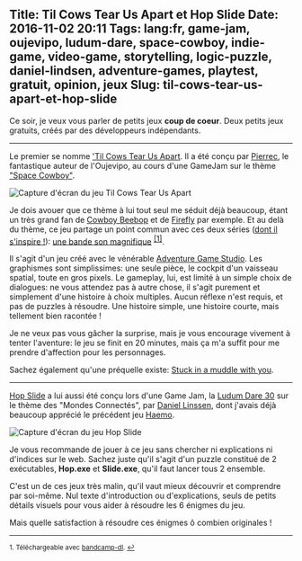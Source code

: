 Title: Til Cows Tear Us Apart et Hop Slide
Date: 2016-11-02 20:11
Tags: lang:fr, game-jam, oujevipo, ludum-dare, space-cowboy, indie-game, video-game, storytelling, logic-puzzle, daniel-lindsen, adventure-games, playtest, gratuit, opinion, jeux
Slug: til-cows-tear-us-apart-et-hop-slide
---
Ce soir, je veux vous parler de petits jeux **coup de coeur**.
Deux petits jeux gratuits, créés par des développeurs indépendants.

---

Le premier se nomme ['Til Cows Tear Us Apart](//pierrec.itch.io/til-the-cows-tear-us-apart).
Il a été conçu par [Pierrec](//oujevipo.fr/qui-suis-je/), le fantastique auteur de l'Oujevipo, au cours d'une GameJam sur le thème ["Space Cowboy"](//itch.io/jam/space-cowboy-jam).

![Capture d'écran du jeu Til Cows Tear Us Apart](images/2016/11/Screenshot-1.png)

Je dois avouer que ce thème à lui tout seul me séduit déjà beaucoup, étant un très grand fan de [Cowboy Beebop](//www.imdb.com/title/tt0213338/) et de [Firefly](//www.imdb.com/title/tt0303461/) par exemple.
Et au delà du thème, ce jeu partage un point commun avec ces deux séries ([dont il s'inspire !](http://oujevipo.fr/general/4406-til-cows-tear-us-apart-web/)): [une bande son magnifique](//tilcowstearusapart.bandcamp.com/album/til-cows-tear-us-apart-ost) <sup><a href="#fn1" id="ref1" style="font-size: small">[1]</a></sup>.

Il s'agit d'un jeu créé avec le vénérable [Adventure Game Studio](http://www.adventuregamestudio.co.uk).
Les graphismes sont simplissimes: une seule pièce, le cockpit d'un vaisseau spatial, toute en gros pixels.
Le gameplay, lui, est limité à un simple choix de dialogues: ne vous attendez pas à autre chose, il s'agit purement et simplement d'une histoire à choix multiples.
Aucun réflexe n'est requis, et pas de puzzles à résoudre.
Une histoire simple, une histoire courte, mais tellement bien racontée !

Je ne veux pas vous gâcher la surprise, mais je vous encourage vivement à tenter l'aventure:
le jeu se finit en 20 minutes, mais ça m'a suffit pour me prendre d'affection pour les personnages.

Sachez également qu'une préquelle existe: [Stuck in a muddle with you](//pierrec.itch.io/stuck-in-a-muddle-with-you).

---

[Hop Slide](//managore.itch.io/hopslide) a lui aussi été conçu lors d'une Game Jam, la [Ludum Dare 30](//ludumdare.com/compo/ludum-dare-30/) sur le thème des "Mondes Connectés", par [Daniel Linssen](//managore.itch.io/), dont j'avais déjà beaucoup apprécié le précédent jeu [Haemo](//managore.itch.io/haemo).

![Capture d'écran du jeu Hop Slide](images/2016/11/Map.png)

Je vous recommande de jouer à ce jeu sans chercher ni explications ni d'indices sur le web.
Sachez juste qu'il s'agit d'un puzzle constitué de 2 exécutables, **Hop.exe** et **Slide.exe**, qu'il faut lancer tous 2 ensemble.

C'est un de ces jeux très malin, qu'il vaut mieux découvrir et comprendre par soi-même. Nul texte d'introduction ou d'explications, seuls de petits détails visuels pour vous aider à résoudre les 6 énigmes du jeu.

Mais quelle satisfaction à résoudre ces énigmes ô combien originales !

---

<sup id="fn1">1. Téléchargeable avec [bandcamp-dl](//github.com/iheanyi/bandcamp-dl). <a href="#ref1">↩</a></sup>
